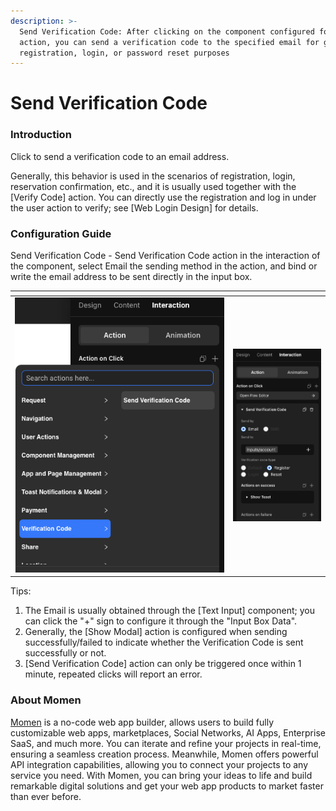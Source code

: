 ```yaml
---
description: >-
  Send Verification Code: After clicking on the component configured for this
  action, you can send a verification code to the specified email for general,
  registration, login, or password reset purposes
---
```


# Send Verification Code

### **Introduction**

Click to send a verification code to an email address.

Generally, this behavior is used in the scenarios of registration, login, reservation confirmation, etc., and it is usually used together with the \[Verify Code] action. You can directly use the registration and log in under the user action to verify; see \[Web Login Design] for details.

### **Configuration Guide**

Send Verification Code - Send Verification Code action in the interaction of the component, select Email the sending method in the action, and bind or write the email address to be sent directly in the input box.

<table data-header-hidden><thead><tr><th width="335"></th><th></th></tr></thead><tbody><tr><td><img src="../.gitbook/assets/0 (10).png" alt="" data-size="original"></td><td><img src="../.gitbook/assets/1 (10).png" alt="" data-size="original"></td></tr></tbody></table>

Tips:

1. The Email is usually obtained through the \[Text Input] component; you can click the "+" sign to configure it through the "Input Box Data".
2. Generally, the \[Show Modal] action is configured when sending successfully/failed to indicate whether the Verification Code is sent successfully or not.
3. \[Send Verification Code] action can only be triggered once within 1 minute, repeated clicks will report an error.



### **About Momen​​**

[Momen](https://momen.app/?channel=blog-about) is a no-code web app builder, allows users to build fully customizable web apps, marketplaces, Social Networks, AI Apps, Enterprise SaaS, and much more. You can iterate and refine your projects in real-time, ensuring a seamless creation process. Meanwhile, Momen offers powerful API integration capabilities, allowing you to connect your projects to any service you need. With Momen, you can bring your ideas to life and build remarkable digital solutions and get your web app products to market faster than ever before.​​
